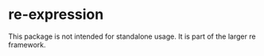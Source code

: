 # re-expression

This package is not intended for standalone usage.  It is part of the larger re framework.
